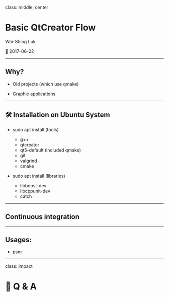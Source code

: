 class: middle, center

# Basic QtCreator Flow

Wai-Shing Luk

📅 2017-06-22

---

## Why?

- Old projects (which use qmake)

- Graphic applications

---

## 🛠️ Installation on Ubuntu System

- sudo apt install (tools)

  - g++
  - qtcreator
  - qt5-default (included qmake)
  - git
  - valgrind
  - cmake

- sudo apt install (libraries)
  - libboost-dev
  - libcppunit-dev
  - catch

---

## Continuous integration

---

## Usages:

- psm

---

class: impact

# 🙋 Q & A
